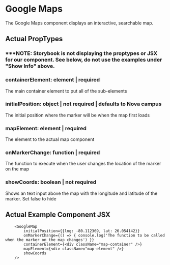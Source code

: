 # Google Maps

The Google Maps component displays an interactive, searchable map.

## Actual PropTypes

### ***NOTE: Storybook is not displaying the proptypes or JSX for our component.  See below, do not use the examples under "Show Info" above.

### containerElement: element | required
The main container element to put all of the sub-elements 


### initialPosition: object | not required | defaults to Nova campus
The initial position where the marker will be when the map first loads


### mapElement: element | required
The element to the actual map component 


### onMarkerChange: function | required 
The function to execute when the user changes the location of the marker on the map


### showCoords: boolean | not required
Shows an text input above the map with the longitude and latitude of the marker.  Set false to hide


## Actual Example Component JSX
```
	<GoogleMap
		initialPosition={{lng: -80.112369, lat: 26.054142}}
		onMarkerChange={() => { console.log('The function to be called when the marker on the map changes') }}
		containerElement={<div className="map-container" />}
		mapElement={<div className="map-element" />}
		showCoords
	/>
```